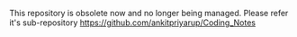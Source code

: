 This repository is obsolete now and no longer being managed. Please refer it's sub-repository https://github.com/ankitpriyarup/Coding_Notes
